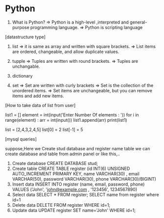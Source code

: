 # Python

1. What is Python?
=> Python is a high-level ,interpreted and general-purpose programming language.
=> Python is scripting language


[datastructure type]

1. list
 => it is same as array and written with square brackets.
 => List items are ordered, changeable, and allow duplicate values.

2. tupple 
 => Tuples are written with round brackets.
 => Tuples are unchangable.
 
3. dictionary
4. set
 => Set are written with curly brackets
 => Set is the collection of the unordered items.
 => Set items are unchangeable, but you can remove items and add new items.


[How to take data of list from user]

list1 = []
element = int(input('Enter Number Of elements : '))
for i in range(element) :
     arr = int(input())
     list1.append(arr)
print(list1)

list = [2,4,3,2,4,5]
list[0] = 2 
list[-1] = 5

[mysql queries]

suppose,Here we Create stud database and register name table
we can create database and table from admin panel or like this,..
1. Create database
CREATE DATABASE stud;
2. Create table
CREATE TABLE register (id INT(6) UNSIGNED AUTO_INCREMENT PRIMARY KEY, name VARCHAR(30) , email VARCHAR(50), password VARCHAR(30), phone VARCHAR(30)/BIGINT)
3. Insert data
INSERT INTO register (name, email, password, phone) VALUES ('John', 'john@example.com
, '123456', 1234567890)
4. Select data
SELECT * FROM register;
SELECT name from register where id=1
5. Delete data
DELETE FROM register WHERE id=1;
6. Update data
UPDATE register SET name='John' WHERE id=1;
